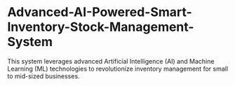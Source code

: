 # Advanced-AI-Powered-Smart-Inventory-Stock-Management-System
This system leverages advanced Artificial Intelligence (AI) and Machine Learning (ML) technologies to revolutionize inventory management for small to mid-sized businesses. 
